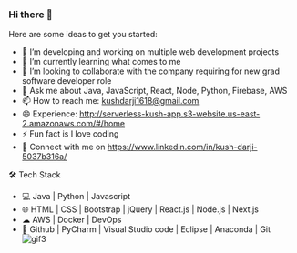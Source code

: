 ### Hi there 👋                                                                                       

Here are some ideas to get you started:

- 🔭 I’m developing and working on multiple web development projects                            
- 🌱 I’m currently learning what comes to me 
- 👯 I’m looking to collaborate with the company requiring for new grad software developer role
- 💬 Ask me about Java, JavaScript, React, Node, Python, Firebase, AWS
- 📫 How to reach me: kushdarji1618@gmail.com
- 😄 Experience: http://serverless-kush-app.s3-website.us-east-2.amazonaws.com/#/home 
- ⚡ Fun fact is I love coding
- 📄 Connect with me on https://www.linkedin.com/in/kush-darji-5037b316a/

🛠 Tech Stack
- 💻   Java | Python | Javascript
- 🌐   HTML | CSS | Bootstrap | jQuery | React.js | Node.js | Next.js
- ☁    AWS | Docker | DevOps
- 🔧   Github | PyCharm | Visual Studio code | Eclipse | Anaconda | Git
  ![gif3](https://user-images.githubusercontent.com/49285048/187115289-3922cdd0-5092-4c30-a53c-7298002ce0b5.gif)
